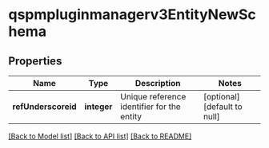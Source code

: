 # qspmpluginmanagerv3EntityNewSchema

## Properties
Name | Type | Description | Notes
------------ | ------------- | ------------- | -------------
**refUnderscoreid** | **integer** | Unique reference identifier for the entity | [optional] [default to null]

[[Back to Model list]](../README.md#documentation-for-models) [[Back to API list]](../README.md#documentation-for-api-endpoints) [[Back to README]](../README.md)


